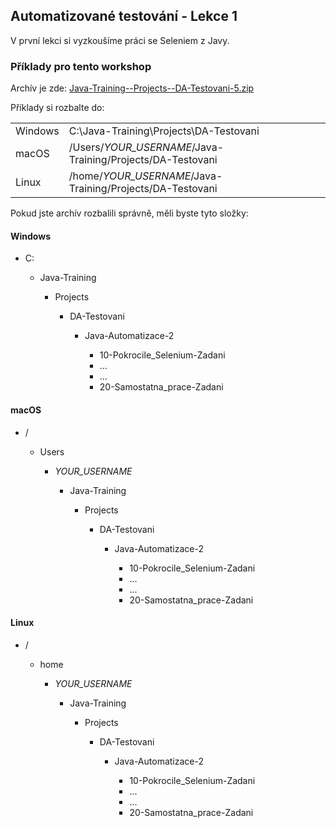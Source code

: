 ---
---
Automatizované testování - Lekce 1
----------------------------------

V první lekci si vyzkoušíme práci se Seleniem z Javy.



### Příklady pro tento workshop

Archív je zde:
[Java-Training--Projects--DA-Testovani-5.zip](/data/2021-jaro/da-java-brno/Java-Training--Projects--DA-Testovani-5.zip)


Příklady si rozbalte do:

<table class="column-1-right-align">
    <tr>
        <td>Windows</td>
        <td>C:\Java-Training\Projects\DA-Testovani</td>
    </tr>
    <tr>
        <td>macOS</td>
        <td>/Users/<i>YOUR_USERNAME</i>/Java-Training/Projects/DA-Testovani</td>
    </tr>
    <tr>
        <td>Linux</td>
        <td>/home/<i>YOUR_USERNAME</i>/Java-Training/Projects/DA-Testovani</td>
    </tr>
</table>


Pokud jste archív rozbalili správně, měli byste tyto složky:

#### Windows

<ul class="filesystem-tree">
    <li>C:</li>
    <ul>
        <li>Java-Training</li>
        <ul>
            <li>Projects</li>
            <ul>
                <li>DA-Testovani</li>
                <ul>
                    <li>Java-Automatizace-2</li>
                    <ul>
                        <li>10-Pokrocile_Selenium-Zadani</li>
                        <li>...</li>
                        <li>...</li>
                        <li>20-Samostatna_prace-Zadani</li>
                    </ul>
                </ul>
            </ul>
        </ul>
    </ul>
</ul>


#### macOS

<ul class="filesystem-tree">
    <li>/</li>
    <ul>
        <li>Users</li>
        <ul>
            <li><i>YOUR_USERNAME</i></li>
            <ul>
                <li>Java-Training</li>
                <ul>
                    <li>Projects</li>
                    <ul>
                        <li>DA-Testovani</li>
                        <ul>
                            <li>Java-Automatizace-2</li>
                            <ul>
                                <li>10-Pokrocile_Selenium-Zadani</li>
                                <li>...</li>
                                <li>...</li>
                                <li>20-Samostatna_prace-Zadani</li>
                            </ul>
                        </ul>
                    </ul>
                </ul>
            </ul>
        </ul>
    </ul>
</ul>


#### Linux

<ul class="filesystem-tree">
    <li>/</li>
    <ul>
        <li>home</li>
        <ul>
            <li><i>YOUR_USERNAME</i></li>
            <ul>
                <li>Java-Training</li>
                <ul>
                    <li>Projects</li>
                    <ul>
                        <li>DA-Testovani</li>
                        <ul>
                            <li>Java-Automatizace-2</li>
                            <ul>
                                <li>10-Pokrocile_Selenium-Zadani</li>
                                <li>...</li>
                                <li>...</li>
                                <li>20-Samostatna_prace-Zadani</li>
                            </ul>
                        </ul>
                    </ul>
                </ul>
            </ul>
        </ul>
    </ul>
</ul>
